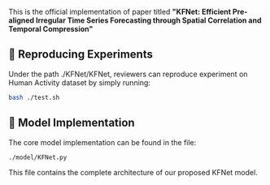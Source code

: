 This is the official implementation of paper titled **"KFNet: Efficient Pre-aligned Irregular Time Series Forecasting through Spatial Correlation and Temporal Compression"**

## 🔧 Reproducing Experiments

Under the path ./KFNet/KFNet, reviewers can reproduce experiment on Human Activity dataset by simply running:


```bash
bash ./test.sh
```

## 📂 Model Implementation

The core model implementation can be found in the file:

```
./model/KFNet.py
```

This file contains the complete architecture of our proposed KFNet model.
 
